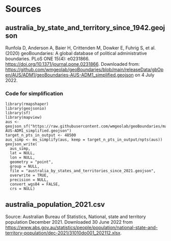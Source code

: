# Sources

## australia_by_state_and_territory_since_1942.geojson
Runfola D, Anderson A, Baier H, Crittenden M, Dowker E, Fuhrig S, et al. (2020) 
geoBoundaries: A global database of political administrative boundaries. 
PLoS ONE 15(4): e0231866. https://doi.org/10.1371/journal.pone.0231866. 
Downloaded from: https://github.com/wmgeolab/geoBoundaries/blob/main/releaseData/gbOpen/AUS/ADM1/geoBoundaries-AUS-ADM1_simplified.geojson on 4 July 2022.

### Code for simplification
``` 
library(rmapshaper)
library(geojsonio)
library(sf)
library(mapview)
aus <- geojson_sf("https://raw.githubusercontent.com/wmgeolab/geoBoundaries/main/releaseData/gbOpen/AUS/ADM1/geoBoundaries-AUS-ADM1_simplified.geojson")
target_n_pts_in_output <- 48500
aus_simp <- ms_simplify(aus, keep = target_n_pts_in_output/npts(aus))
geojson_write(
  aus_simp,
  lat = NULL,
  lon = NULL,
  geometry = "point",
  group = NULL,
  file = "australia_by_states_and_territories_since_2021.geojson",
  overwrite = TRUE,
  precision = NULL,
  convert_wgs84 = FALSE,
  crs = NULL) 
```

## australia_population_2021.csv
Source: Australian Bureau of Statistics, National, state and territory population December 2021. Downloaded 30 June 2022 from https://www.abs.gov.au/statistics/people/population/national-state-and-territory-population/dec-2021/31010do001_202112.xlsx. 


